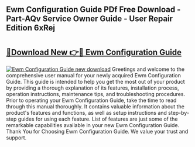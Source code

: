 ## Ewm Configuration Guide PDf Free Download - Part-AQv Service Owner Guide - User Repair Edition 6xRej

# <h2><a href="http://bc51792.oget.top/?id=Ewm+Configuration+Guide">🔗Download New 👉🔴 Ewm Configuration Guide</a></h2>

[![Ewm Configuration Guide new download](https://i.imgur.com/5g1atiW.png)](http://bc51792.oget.top/?id=Ewm+Configuration+Guide)
Greetings and welcome to the comprehensive user manual for your newly acquired Ewm Configuration Guide. This guide is intended to help you get the most out of your product by providing a thorough explanation of its features, installation process, operation instructions, maintenance tips, and troubleshooting procedures. Prior to operating your Ewm Configuration Guide, take the time to read through this manual thoroughly. It contains valuable information about the product's features and functions, as well as setup instructions and step-by-step guides for using each feature. List of features are just some of the remarkable capabilities available in your new Ewm Configuration Guide. Thank You for Choosing Ewm Configuration Guide. We value your trust and support.
